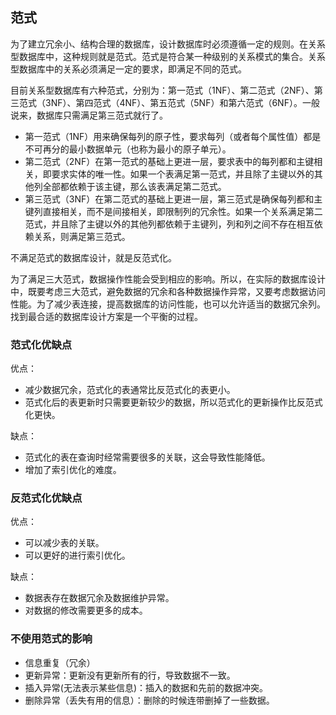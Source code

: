 ## 范式

为了建立冗余小、结构合理的数据库，设计数据库时必须遵循一定的规则。在关系型数据库中，这种规则就是范式。范式是符合某一种级别的关系模式的集合。关系型数据库中的关系必须满足一定的要求，即满足不同的范式。

目前关系型数据库有六种范式，分别为：第一范式（1NF）、第二范式（2NF）、第三范式（3NF）、第四范式（4NF）、第五范式（5NF）和第六范式（6NF）。一般说来，数据库只需满足第三范式就行了。

- 第一范式（1NF）用来确保每列的原子性，要求每列（或者每个属性值）都是不可再分的最小数据单元（也称为最小的原子单元）。
- 第二范式（2NF）在第一范式的基础上更进一层，要求表中的每列都和主键相关，即要求实体的唯一性。如果一个表满足第一范式，并且除了主键以外的其他列全部都依赖于该主键，那么该表满足第二范式。
- 第三范式（3NF）在第二范式的基础上更进一层，第三范式是确保每列都和主键列直接相关，而不是间接相关，即限制列的冗余性。如果一个关系满足第二范式，并且除了主键以外的其他列都依赖于主键列，列和列之间不存在相互依赖关系，则满足第三范式。

不满足范式的数据库设计，就是反范式化。

为了满足三大范式，数据操作性能会受到相应的影响。所以，在实际的数据库设计中，既要考虑三大范式，避免数据的冗余和各种数据操作异常，又要考虑数据访问性能。为了减少表连接，提高数据库的访问性能，也可以允许适当的数据冗余列。找到最合适的数据库设计方案是一个平衡的过程。

### 范式化优缺点

优点：

- 减少数据冗余，范式化的表通常比反范式化的表更小。
- 范式化后的表更新时只需要更新较少的数据，所以范式化的更新操作比反范式化更快。

缺点：

- 范式化的表在查询时经常需要很多的关联，这会导致性能降低。
- 增加了索引优化的难度。

### 反范式化优缺点

优点：

- 可以减少表的关联。
- 可以更好的进行索引优化。

缺点：

- 数据表存在数据冗余及数据维护异常。
- 对数据的修改需要更多的成本。

### 不使用范式的影响

 - 信息重复（冗余）
 - 更新异常：更新没有更新所有的行，导致数据不一致。
 - 插入异常(无法表示某些信息)：插入的数据和先前的数据冲突。
 - 删除异常（丢失有用的信息）：删除的时候连带删掉了一些数据。